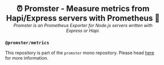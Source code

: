 <p align="center">
  <b style="font-size: 25px">⏰ Promster - Measure metrics from Hapi/Express servers with Prometheus 🚦</b><br />
  <i>Promster is an Prometheus Exporter for Node.js servers written with Express or Hapi.</i>
</p>

### `@promster/metrics`

This repository is part of the `promster` mono repository. Please head [here](https://github.com/tdeekens/promster) for more information.
